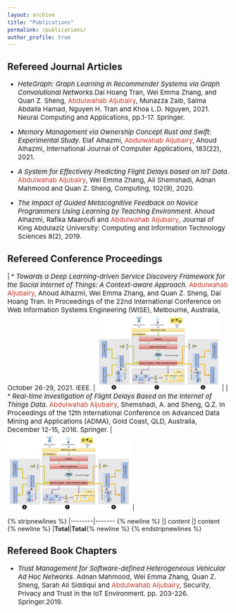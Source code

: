 ```yaml
---
layout: archive
title: "Publications"
permalink: /publications/
author_profile: true
---
```

Refereed Journal Articles
----------------
<style>
td, th, tr {
   border: none!important;
}
</style>

- <span style="font-size:15px"><span style="background-color: #F2F3F4"><em>HeteGraph: Graph Learning in Recommender Systems via Graph Convolutional Networks</em></span>.Dai Hoang Tran, Wei Emma Zhang, and Quan Z. Sheng, <span style="color:#C0392B">Abdulwahab Aljubairy</span>, Munazza Zaib, Salma Abdalla Hamad, Nguyen H. Tran and Khoa L.D. Nguyen, 2021. Neural Computing and Applications, pp.1-17. Springer.</span>
  
- <span style="font-size:15px"><span style="background-color: #F2F3F4"><em>Memory Management via Ownership Concept Rust and Swift: Experimental Study</em></span>. Elaf Alhazmi, <span style="color:#C0392B">Abdulwahab Aljubairy</span>, Ahoud Alhazmi, International Journal of Computer Applications, 183(22), 2021.</span>
  
- <span style="font-size:15px"><span style="background-color: #F2F3F4"><em>A System for Effectively Predicting Flight Delays based on IoT Data</em></span>. <span style="color:#C0392B">Abdulwahab Aljubairy</span>, Wei Emma Zhang, Ali Shemshadi, Adnan Mahmood and Quan Z. Sheng, Computing, 102(9), 2020.</span>
  
- <span style="font-size:15px"><span style="background-color: #F2F3F4"><em>The Impact of Guided Metacognitive Feedback on Novice Programmers Using Learning by Teaching Environment</em></span>. Ahoud Alhazmi, Rafika Maaroufi and <span style="color:#C0392B">Abdulwahab Aljubairy</span>, Journal of King Abdulaziz University: Computing and Information Technology Sciences 8(2), 2019.</span>

Refereed Conference Proceedings
-----------------------

| * <span style="font-size:15px"><span style="background-color: #F2F3F4"><em>Towards a Deep Learning-driven Service Discovery Framework for the Social Internet of Things: A Context-aware Approach</em></span>. <span style="color:#C0392B">Abdulwahab Aljubairy</span>, Ahoud Alhazmi, Wei Emma Zhang, and Quan Z. Sheng, Dai Hoang Tran.  In Proceedings of the 22nd International Conference on Web Information Systems Engineering (WISE), Melbourne, Australia, October 26-29, 2021. IEEE.</span> |  ![](/images/ADMA16n.png) |
| * <span style="font-size:15px"><span style="background-color: #F2F3F4"><em>Real-time Investigation of Flight Delays Based on the Internet of Things Data</em></span>. <span style="color:#C0392B">Abdulwahab Aljubairy</span>, Shemshadi, A. and Sheng, Q.Z.  In Proceedings of the 12th International Conference on Advanced Data Mining and Applications (ADMA), Gold Coast, QLD, Australia, December 12-15, 2016. Springer.</span> |  ![](/images/ADMA16n.png) |


{% stripnewlines %}
|--------|------- {% newline %}
|] content |] content {% newline %}
|**Total**|**Total**{% newline %}
{% endstripnewlines %}


Refereed Book Chapters
---------------------
- <span style="font-size:15px"><span style="background-color: #F2F3F4"><em>Trust Management for Software-defined Heterogeneous Vehicular Ad Hoc Networks</em></span>. Adnan Mahmood, Wei Emma Zhang, Quan Z. Sheng, Sarah Ali Siddiqui and <span style="color:#C0392B">Abdulwahab Aljubairy</span>, Security, Privacy and Trust in the IoT Environment. pp. 203-226. Springer.2019.
